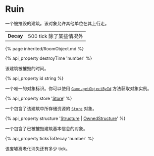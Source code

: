 # Ruin

<img src="img/ruin.png" alt="" align="right" />

一个被摧毁的建筑。该对象允许其他单位在其上行走。

<table class="table gameplay-info">
    <tbody>
    <tr>
        <td><strong>Decay</strong></td>
        <td>500 tick 除了某些情况外</td>
    </tr>
    </tbody>
</table>

{% page inherited/RoomObject.md %}


{% api_property destroyTime 'number' %}

该建筑被摧毁的时间。

{% api_property id string %}

一个唯一的对象标识。你可以使用 <a href="#Game.getObjectById"><code>Game.getObjectById</code></a> 方法获取对象实例。

{% api_property store '<a href="#Store">Store</a>' %}

一个包含了该建筑中所存储资源的 [`Store`](#Store) 对象。

{% api_property structure '<a href="#Structure">Structure</a> | <a href="#OwnedStructure">OwnedStructure</a>' %}

一个包含了已被摧毁建筑基本信息的对象。


{% api_property ticksToDecay 'number' %}

该废墟离老化消失还有多少 tick。



